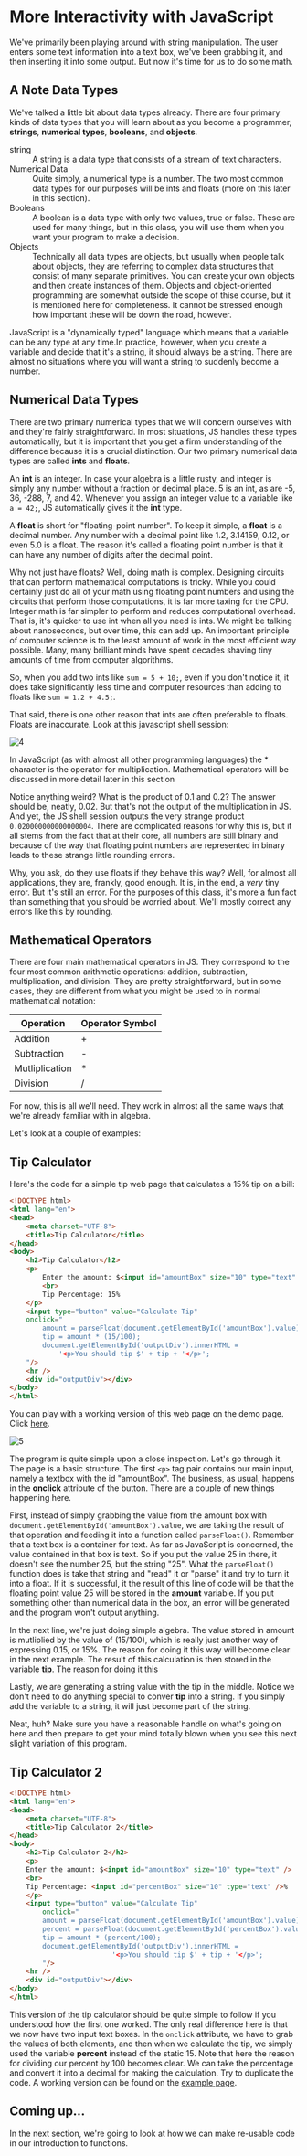 # More Interactivity with JavaScript

We've primarily been playing around with string manipulation. The user enters some text information into a text box, we've been grabbing it, and then inserting it into some output. But now it's time for us to do some math.

## A Note Data Types

We've talked a little bit about data types already. There are four primary kinds of data types that you will learn about as you become a programmer, **strings**, **numerical types**, **booleans**, and **objects**. 

<dl>
    <dt>string</dt>
    <dd>A string is a data type that consists of a stream of text characters.</dd>
    <dt>Numerical Data</dt>
    <dd>Quite simply, a numerical type is a number. The two most common data types for our purposes will be ints and floats (more on this later in this section).</dd>
    <dt>Booleans</dt>
    <dd>A boolean is a data type with only two values, true or false. These are used for many things, but in this class, you will use them when you want your program to make a decision.</dd>
    <dt>Objects</dt>
    <dd>Technically all data types are objects, but usually when people talk about objects, they are referring to complex data structures that consist of many separate primitives. You can create your own objects and then create instances of them. Objects and object-oriented programming are somewhat outside the scope of thise course, but it is mentioned here for completeness. It cannot be stressed enough how important these will be down the road, however.</dd>
</dl>

JavaScript is a "dynamically typed" language which means that a variable can be any type at any time.In practice, however, when you create a variable and decide that it's a string, it should always be a string. There are almost no situations where you will want a string to suddenly become a number.

## Numerical Data Types

There are two primary numerical types that we will concern ourselves with and they're fairly straightforward. In most situations, JS handles these types automatically, but it is important that you get a firm understanding of the difference because it is a crucial distinction. Our two primary numerical data types are called **ints** and **floats**. 

An **int** is an integer. In case your algebra is a little rusty, and integer is simply any number without a fraction or decimal place. 5 is an int, as are -5, 36, -288, 7, and 42. Whenever you assign an integer value to a variable like `a = 42;`, JS automatically gives it the **int** type.

A **float** is short for "floating-point number". To keep it simple, a **float** is a decimal number. Any number with a decimal point like 1.2, 3.14159, 0.12, or even 5.0 is a float. The reason it's called a floating point number is that it can have any number of digits after the decimal point.

Why not just have floats? Well, doing math is complex. Designing circuits that can perform mathematical computations is tricky. While you could certainly just do all of your math using floating point numbers and using the circuits that perform those computations, it is far more taxing for the CPU. Integer math is far simpler to perform and reduces computational overhead. That is, it's quicker to use int when all you need is ints. We might be talking about nanoseconds, but over time, this can add up. An important principle of computer science is to the least amount of work in the most efficient way possible. Many, many brilliant minds have spent decades shaving tiny amounts of time from computer algorithms.

So, when you add two ints like `sum = 5 + 10;`, even if you don't notice it, it does take significantly less time and computer resources than adding to floats like `sum = 1.2 + 4.5;`.

That said, there is one other reason that ints are often preferable to floats. Floats are inaccurate. Look at this javascript shell session:

![4][4]

<span class="alert alert-info">In JavaScript (as with almost all other programming languages) the * character is the operator for multiplication. Mathematical operators will be discussed in more detail later in this section</span>

Notice anything weird? What is the product of 0.1 and 0.2? The answer should be, neatly, 0.02. But that's not the output of the multiplication in JS. And yet, the JS shell session outputs the very strange product `0.020000000000000004`. There are complicated reasons for why this is, but it all stems from the fact that at their core, all numbers are still binary and because of the way that floating point numbers are represented in binary leads to these strange little rounding errors.

Why, you ask, do they use floats if they behave this way? Well, for almost all applications, they are, frankly, good enough. It is, in the end, a _very_ tiny error. But it's still an error. For the purposes of this class, it's more a fun fact than something that you should be worried about. We'll mostly correct any errors like this by rounding.

## Mathematical Operators

There are four main mathematical operators in JS. They correspond to the four most common arithmetic operations: addition, subtraction, multiplication, and division. They are pretty straightforward, but in some cases, they are different from what you might be used to in normal mathematical notation:

| Operation      | Operator Symbol |
|----------------|-----------------|
| Addition       | +               |
| Subtraction    | -               |
| Mutliplication | *               |
| Division       | /               |

For now, this is all we'll need. They work in almost all the same ways that we're already familiar with in algebra.

Let's look at a couple of examples:

## Tip Calculator

Here's the code for a simple tip web page that calculates a 15% tip on a bill:

```html
<!DOCTYPE html>
<html lang="en">
<head>
    <meta charset="UTF-8">
    <title>Tip Calculator</title>
</head>
<body>
    <h2>Tip Calculator</h2>
    <p>
        Enter the amount: $<input id="amountBox" size="10" type="text" />
        <br>
        Tip Percentage: 15%
    </p>
    <input type="button" value="Calculate Tip"
    onclick="
        amount = parseFloat(document.getElementById('amountBox').value);
        tip = amount * (15/100);
        document.getElementById('outputDiv').innerHTML = 
            '<p>You should tip $' + tip + '</p>';
    "/>
    <hr />
    <div id="outputDiv"></div>
</body>
</html>
```

You can play with a working version of this web page on the demo page. Click [here](http://itech190.erickuha.com/interactive_js/tip.html).

![5][5]

The program is quite simple upon a close inspection. Let's go through it. The page is a basic structure. The first `<p>` tag pair contains our main input, namely a textbox with the id "amountBox". The business, as usual, happens in the **onclick** attribute of the button. There are a couple of new things happening here.

First, instead of simply grabbing the value from the amount box with `document.getElementById('amountBox').value`, we are taking the result of that operation and feeding it into a function called `parseFloat()`. Remember that a text box is a container for text. As far as JavaScript is concerned, the value contained in that box is text. So if you put the value 25 in there, it doesn't see the number 25, but the string "25". What the `parseFloat()` function does is take that string and "read" it or "parse" it and try to turn it into a float. If it is successful, it the result of this line of code will be that the floating point value 25 will be stored in the **amount** variable. If you put something other than numerical data in the box, an error will be generated and the program won't output anything.

In the next line, we're just doing simple algebra. The value stored in amount is mutliplied by the value of (15/100), which is really just another way of expressing 0.15, or 15%. The reason for doing it this way will become clear in the next example. The result of this calculation is then stored in the variable **tip**. The reason for doing it this 

Lastly, we are generating a string value with the tip in the middle. Notice we don't need to do anything special to conver **tip** into a string. If you simply add the variable to a string, it will just become part of the string.

Neat, huh? Make sure you have a reasonable handle on what's going on here and then prepare to get your mind totally blown when you see this next slight variation of this program.

## Tip Calculator 2

```html
<!DOCTYPE html>
<html lang="en">
<head>
    <meta charset="UTF-8">
    <title>Tip Calculator 2</title>
</head>
<body>
    <h2>Tip Calculator 2</h2>
    <p>
    Enter the amount: $<input id="amountBox" size="10" type="text" />
    <br>
    Tip Percentage: <input id="percentBox" size="10" type="text" />%
    </p>
    <input type="button" value="Calculate Tip"
        onclick="
        amount = parseFloat(document.getElementById('amountBox').value);
        percent = parseFloat(document.getElementById('percentBox').value);
        tip = amount * (percent/100);
        document.getElementById('outputDiv').innerHTML = 
                         '<p>You should tip $' + tip + '</p>';
        "/>
    <hr />
    <div id="outputDiv"></div>
</body>
</html>
```
This version of the tip calculator should be quite simple to follow if you understood how the first one worked. The only real difference here is that we now have two input text boxes. In the `onclick` attribute, we have to grab the values of both elements, and then when we calculate the tip, we simply used the variable **percent** instead of the static 15. Note that here the reason for dividing our percent by 100 becomes clear. We can take the percentage and convert it into a decimal for making the calculation. Try to duplicate the code. A working version can be found on the [example page](http://itech190.erickuha.com/interactive_js/tip2.html).

## Coming up...

In the next section, we're going to look at how we can make re-usable code in our introduction to functions.


<!-- images -->
[4]: images/4.png
[5]: images/5.png
